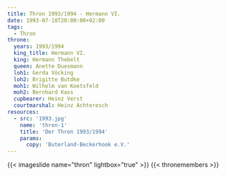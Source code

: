 ```yaml
---
title: Thron 1993/1994 - Hermann VI.
date: 1993-07-18T20:00:00+02:00
tags:
  - Thron
throne:
  years: 1993/1994
  king_title: Hermann VI.
  king: Hermann Thebelt
  queen: Anette Duesmann
  loh1: Gerda Vöcking
  loh2: Brigitte Butdke
  moh1: Wilhelm van Koetsfeld
  moh2: Bernhard Kass
  cupbearer: Heinz Verst
  courtmarshal: Heinz Achteresch
resources:
  - src: '1993.jpg'
    name: 'thron-1'
    title: 'Der Thron 1993/1994'
    params:
      copy: 'Buterland-Beckerhook e.V.'
---
```

{{< imageslide name="thron" lightbox="true" >}}
{{< thronemembers >}}

